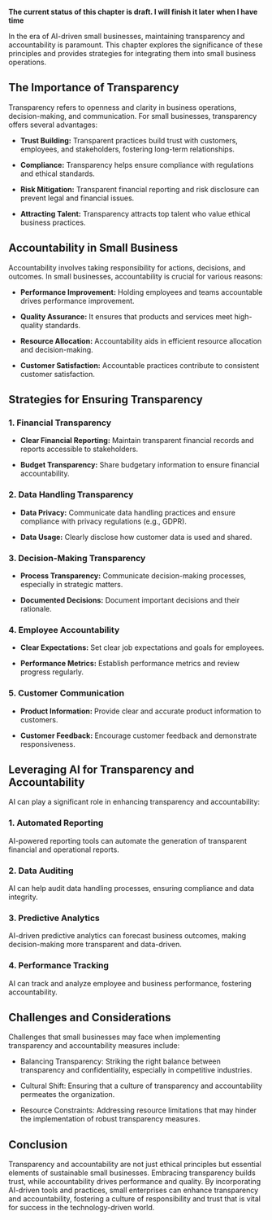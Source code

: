 **The current status of this chapter is draft. I will finish it later when I have time**

In the era of AI-driven small businesses, maintaining transparency and accountability is paramount. This chapter explores the significance of these principles and provides strategies for integrating them into small business operations.

**The Importance of Transparency**
----------------------------------

Transparency refers to openness and clarity in business operations, decision-making, and communication. For small businesses, transparency offers several advantages:

* **Trust Building:** Transparent practices build trust with customers, employees, and stakeholders, fostering long-term relationships.

* **Compliance:** Transparency helps ensure compliance with regulations and ethical standards.

* **Risk Mitigation:** Transparent financial reporting and risk disclosure can prevent legal and financial issues.

* **Attracting Talent:** Transparency attracts top talent who value ethical business practices.

**Accountability in Small Business**
------------------------------------

Accountability involves taking responsibility for actions, decisions, and outcomes. In small businesses, accountability is crucial for various reasons:

* **Performance Improvement:** Holding employees and teams accountable drives performance improvement.

* **Quality Assurance:** It ensures that products and services meet high-quality standards.

* **Resource Allocation:** Accountability aids in efficient resource allocation and decision-making.

* **Customer Satisfaction:** Accountable practices contribute to consistent customer satisfaction.

**Strategies for Ensuring Transparency**
----------------------------------------

### **1. Financial Transparency**

* **Clear Financial Reporting:** Maintain transparent financial records and reports accessible to stakeholders.

* **Budget Transparency:** Share budgetary information to ensure financial accountability.

### **2. Data Handling Transparency**

* **Data Privacy:** Communicate data handling practices and ensure compliance with privacy regulations (e.g., GDPR).

* **Data Usage:** Clearly disclose how customer data is used and shared.

### **3. Decision-Making Transparency**

* **Process Transparency:** Communicate decision-making processes, especially in strategic matters.

* **Documented Decisions:** Document important decisions and their rationale.

### **4. Employee Accountability**

* **Clear Expectations:** Set clear job expectations and goals for employees.

* **Performance Metrics:** Establish performance metrics and review progress regularly.

### **5. Customer Communication**

* **Product Information:** Provide clear and accurate product information to customers.

* **Customer Feedback:** Encourage customer feedback and demonstrate responsiveness.

**Leveraging AI for Transparency and Accountability**
-----------------------------------------------------

AI can play a significant role in enhancing transparency and accountability:

### **1. Automated Reporting**

AI-powered reporting tools can automate the generation of transparent financial and operational reports.

### **2. Data Auditing**

AI can help audit data handling processes, ensuring compliance and data integrity.

### **3. Predictive Analytics**

AI-driven predictive analytics can forecast business outcomes, making decision-making more transparent and data-driven.

### **4. Performance Tracking**

AI can track and analyze employee and business performance, fostering accountability.

**Challenges and Considerations**
---------------------------------

Challenges that small businesses may face when implementing transparency and accountability measures include:

* Balancing Transparency: Striking the right balance between transparency and confidentiality, especially in competitive industries.

* Cultural Shift: Ensuring that a culture of transparency and accountability permeates the organization.

* Resource Constraints: Addressing resource limitations that may hinder the implementation of robust transparency measures.

**Conclusion**
--------------

Transparency and accountability are not just ethical principles but essential elements of sustainable small businesses. Embracing transparency builds trust, while accountability drives performance and quality. By incorporating AI-driven tools and practices, small enterprises can enhance transparency and accountability, fostering a culture of responsibility and trust that is vital for success in the technology-driven world.
